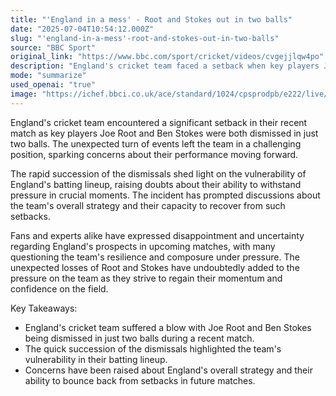 ```yaml
---
title: "'England in a mess' - Root and Stokes out in two balls"
date: "2025-07-04T10:54:12.000Z"
slug: "'england-in-a-mess'-root-and-stokes-out-in-two-balls"
source: "BBC Sport"
original_link: "https://www.bbc.com/sport/cricket/videos/cvgejjlqw4po"
description: "England's cricket team faced a setback when key players Joe Root and Ben Stokes were dismissed in two balls, raising concerns about their performance. The rapid dismissals exposed vulnerabilities in England's batting lineup, leading to doubts about their ability to handle pressure. Fans and experts are worried about England's resilience and composure in upcoming matches, adding pressure on the team to regain momentum and confidence."
mode: "summarize"
used_openai: "true"
image: "https://ichef.bbci.co.uk/ace/standard/1024/cpsprodpb/e222/live/7f284d20-58c3-11f0-960d-e9f1088a89fe.jpg"
---
```


England's cricket team encountered a significant setback in their recent match as key players Joe Root and Ben Stokes were both dismissed in just two balls. The unexpected turn of events left the team in a challenging position, sparking concerns about their performance moving forward.

The rapid succession of the dismissals shed light on the vulnerability of England's batting lineup, raising doubts about their ability to withstand pressure in crucial moments. The incident has prompted discussions about the team's overall strategy and their capacity to recover from such setbacks.

Fans and experts alike have expressed disappointment and uncertainty regarding England's prospects in upcoming matches, with many questioning the team's resilience and composure under pressure. The unexpected losses of Root and Stokes have undoubtedly added to the pressure on the team as they strive to regain their momentum and confidence on the field.

Key Takeaways:
- England's cricket team suffered a blow with Joe Root and Ben Stokes being dismissed in just two balls during a recent match.
- The quick succession of the dismissals highlighted the team's vulnerability in their batting lineup.
- Concerns have been raised about England's overall strategy and their ability to bounce back from setbacks in future matches.